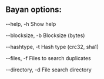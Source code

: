 ## Bayan options:

--help, -h 	Show help

--blocksize, -b	Blocksize (bytes)

--hashtype, -t	Hash type (crc32, sha1)

--files, -f	Files to search duplicates

--directory, -d	File search directory
